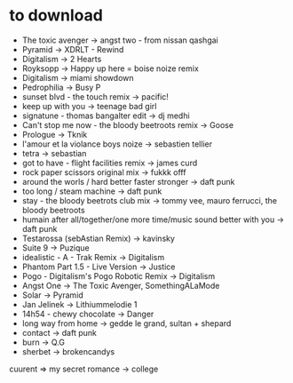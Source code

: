 # to download

* The toxic avenger -> angst two - from nissan qashgai
* Pyramid -> XDRLT - Rewind
* Digitalism -> 2 Hearts
* Royksopp -> Happy up here = boise noize remix
* Digitalism -> miami showdown
* Pedrophilia -> Busy P
* sunset blvd - the touch remix -> pacific!
* keep up with you -> teenage bad girl
* signatune - thomas bangalter edit -> dj medhi
* Can't stop me now - the bloody beetroots remix -> Goose
* Prologue -> Tknik
* l'amour et la violance boys noize -> sebastien tellier
* tetra -> sebastian
* got to have - flight facilities remix -> james curd
* rock paper scissors original mix -> fukkk offf
* around the worls / hard better faster stronger -> daft punk
* too long / steam machine -> daft punk
* stay - the bloody beetrots club mix -> tommy vee, mauro ferrucci, the bloody beetroots
* humain after all/together/one more time/music sound better with you -> daft punk
* Testarossa (sebAstian Remix) -> kavinsky
* Suite 9 -> Puzique
* idealistic - A - Trak Remix -> Digitalism
* Phantom Part 1.5 - Live Version -> Justice
* Pogo - Digitalism's Pogo Robotic Remix -> Digitalism
* Angst One -> The Toxic Avenger, SomethingALaMode
* Solar -> Pyramid
* Jan Jelinek -> Lithiummelodie 1
* 14h54 - chewy chocolate -> Danger
* long way from home -> gedde le grand, sultan + shepard
* contact -> daft punk
* burn -> Q.G
* sherbet -> brokencandys

cuurent => my secret romance -> college
